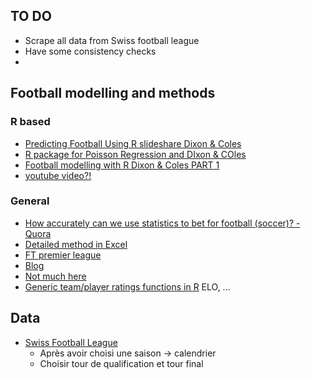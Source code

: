 ## TO DO

* Scrape all data from Swiss football league
* Have some consistency checks
* 



## Football modelling and methods

### R based

* [Predicting Football Using R slideshare Dixon & Coles](https://de.slideshare.net/MartinEastwood/predicting-football-using-r)
* [R package for Poisson Regression and DIxon & COles](https://cran.r-project.org/web/packages/fbRanks/index.html)
* [Football modelling with R Dixon & Coles PART 1](http://opisthokonta.net/?p=890)
* [youtube video?!](https://www.youtube.com/watch?v=_0vlUz5C3dk)


### General

* [How accurately can we use statistics to bet for football (soccer)? - Quora](https://www.quora.com/How-accurately-can-we-use-statistics-to-bet-for-football-soccer)
* [Detailed method in Excel](https://www.sbo.net/strategy/football-prediction-model-poisson-distribution/)
* [FT premier league](https://www.ft.com/prem-predict?myftTopics=MTcw-U2VjdGlvbnM%3D#myft:my-news:grid)
* [Blog](https://theblogbyjavier.com/tag/soccer-power-index/)
* [Not much here](http://www.magesblog.com/2014/06/who-will-win-world-cup-and-which.html)
* [Generic team/player ratings functions in R](https://cran.r-project.org/web/packages/PlayerRatings/index.html) ELO, ...


## Data

* [Swiss Football League ](http://www.football.ch/sfl/fr/Resultats-et-Classements.aspx/ln-11010/s-2000/ls-127/sg-126/a-sp/)
  * Après avoir choisi une saison -> calendrier
  * Choisir tour de qualification et tour final 
